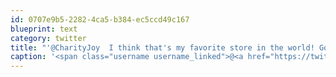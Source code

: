 ```yaml
---
id: 0707e9b5-2282-4ca5-b384-ec5ccd49c167
blueprint: text
category: twitter
title: "'@CharityJoy  I think that's my favorite store in the world! Going through the surplus is like a treasure hunt."
caption: '<span class="username username_linked">@<a href="https://twitter.com/CharityJoy" title="Charity Joy">CharityJoy</a></span>  I think that''s my favorite store in the world! Going through the surplus is like a treasure hunt.'
---
```

